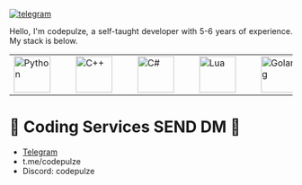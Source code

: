 [![telegram](https://img.shields.io/badge/codepulze-2CA5E0?style=for-the-badge&logo=telegram&logoColor=white)](https://t.me/codepulze/)&nbsp;&nbsp;&nbsp;

<p align="justify"> 
Hello, I'm codepulze, a self-taught developer with 5-6 years of experience. My stack is below.
</p>

<table>
  <tr>
    <td><img src="https://external-content.duckduckgo.com/iu/?u=https%3A%2F%2Fi0.wp.com%2Ftinkercademy.com%2Fwp-content%2Fuploads%2F2018%2F04%2Fpython-icon.png%3Fssl%3D1&f=1&nofb=1&ipt=342fa960dec28423382ada2f09eb505b6ff91362b786b2a84f27cbcac505ec7e&ipo=images" alt="Python" width="65" height="65"></td>
    <td>&nbsp;&nbsp;&nbsp;</td>
    <td><img src="https://external-content.duckduckgo.com/iu/?u=https%3A%2F%2Fstyles.redditmedia.com%2Ft5_2qh6x%2Fstyles%2FcommunityIcon_xgorujtjrj571.png&f=1&nofb=1&ipt=2992d876c210fbee474f16b1b440fce1b5d050eb9330b6a4f011bb8c15413f36&ipo=images" alt="C++" width="65" height="65"></td>
    <td>&nbsp;&nbsp;&nbsp;</td>
    <td><img src="https://external-content.duckduckgo.com/iu/?u=https%3A%2F%2Fstatic-00.iconduck.com%2Fassets.00%2Fcsharp-icon-1755x2048-5r3ugs1f.png&f=1&nofb=1&ipt=298c3bb4e8e1e7159caabf556c47bb475d15c268145286b8ae412c1a682eab91&ipo=images" alt="C#" width="65" height="65"></td>
    <td>&nbsp;&nbsp;&nbsp;</td>
    <td><img src="https://external-content.duckduckgo.com/iu/?u=https%3A%2F%2Fcdn.freebiesupply.com%2Flogos%2Flarge%2F2x%2Flua-5-logo-png-transparent.png&f=1&nofb=1&ipt=fee55f3543471a18f2f6d8febcb5b2937020225312a99e72a2884b6560e4ce61&ipo=images" alt="Lua" width="65" height="65"></td>
    <td>&nbsp;&nbsp;&nbsp;</td>
    <td><img src="https://external-content.duckduckgo.com/iu/?u=https%3A%2F%2Fcdn.icon-icons.com%2Ficons2%2F2699%2FPNG%2F512%2Fgolang_logo_icon_171073.png&f=1&nofb=1&ipt=748d774e25359734e0641e8591d6683c5024c1407cb4c532d511cba950c799bd&ipo=images" alt="Golang" width="65" height="65"></td>
  </tr>
</table>


# 🎫 Coding Services SEND DM 🎫
- [Telegram](https://t.me/codepulze)
- t.me/codepulze
- Discord: codepulze

<div align="center">
<picture>
  <source media="(prefers-color-scheme: dark)" srcset="https://raw.githubusercontent.com/viledissociation/viledissociation/output/github-contribution-grid-snake-dark.svg">
  <source media="(prefers-color-scheme: light)" srcset="https://raw.githubusercontent.com/viledissociation/viledissociation/output/github-contribution-grid-snake.svg">
  <img alt="github contribution grid snake animation" src="https://raw.githubusercontent.com/v
